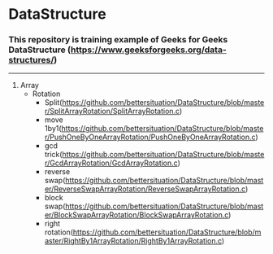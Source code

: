 # DataStructure
### This repository is training example of Geeks for Geeks DataStructure (https://www.geeksforgeeks.org/data-structures/)
-----
1. Array
    - Rotation
        - Split(https://github.com/bettersituation/DataStructure/blob/master/SplitArrayRotation/SplitArrayRotation.c)
        - move 1by1(https://github.com/bettersituation/DataStructure/blob/master/PushOneByOneArrayRotation/PushOneByOneArrayRotation.c)
        - gcd trick(https://github.com/bettersituation/DataStructure/blob/master/GcdArrayRotation/GcdArrayRotation.c)
        - reverse swap(https://github.com/bettersituation/DataStructure/blob/master/ReverseSwapArrayRotation/ReverseSwapArrayRotation.c)
        - block swap(https://github.com/bettersituation/DataStructure/blob/master/BlockSwapArrayRotation/BlockSwapArrayRotation.c)
        - right rotation(https://github.com/bettersituation/DataStructure/blob/master/RightBy1ArrayRotation/RightBy1ArrayRotation.c)
        
